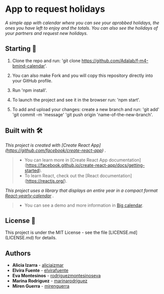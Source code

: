 # App to request holidays

_A simple app with calendar where you can see your aprobbed holidays, the ones you have left to enjoy and the totals. You can also see the holidays of your partners and request new holidays._

## Starting 🚀

1. Clone the repo and run: 'git clone https://github.com/Adalab/f-m4-bmind-calendar'.

2. You can also make Fork and you will copy this repository directly into your GitHub profile.

3. Run 'npm install'.
    
4. To launch the project and see it in the browser run: 'npm start'.
   
5. To add and upload your changes: create a new branch and run:
     'git add' 
     'git commit -m 'message'
     'git push origin 'name-of-the-new-branch'.

## Built with 🛠️

_This project is created with [Create React App] (https://github.com/facebook/create-react-app) ._
> - You can learn more in [Create React App documentation] (https://facebook.github.io/create-react-app/docs/getting-started).
> - To learn React, check out the [React documentation] (https://reactjs.org/).

_This project uses a library that displays an entire year in a compact format [React-yearly-calendar](https://github.com/BelkaLab/react-yearly-calendar) ._
> - You can see a demo and more information in [Big calendar](intljusticemission.github.io/react-big-calendar/examples/index.html).

## License 📄

This project is under the MIT License - see the file [LICENSE.md] (LICENSE.md) for details.

## Authors

* **Alicia Izarra** - [aliciaizmar](https://github.com/aliciaizmar)
* **Elvira Fuente** - [elvirafuente](https://github.com/elvirafuente)
* **Eva Montesinos** - [rodriguezmontesinoseva](https://github.com/rodriguezmontesinoseva)
* **Marina Rodriguez** - [marinarodriguez](https://github.com/marinarodriguez)
* **Miren Guerra** - [mirenguerra](https://github.com/mirenguerra)
